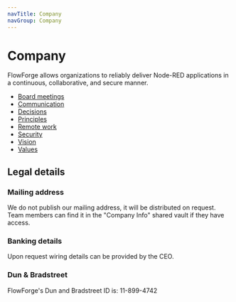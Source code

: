 ```yaml
---
navTitle: Company
navGroup: Company
---
```


# Company

FlowForge allows organizations to reliably deliver Node-RED applications in a
continuous, collaborative, and secure manner.

 - [Board meetings](./board.md)
 - [Communication](./communication.md)
 - [Decisions](./decisions.md)
 - [Principles](./principles.md)
 - [Remote work](./remote.md)
 - [Security](./security.md)
 - [Vision](./vision.md)
 - [Values](./values.md)

## Legal details

### Mailing address

We do not publish our mailing address, it will be distributed on request. Team
members can find it in the "Company Info" shared vault if they have access.

### Banking details

Upon request wiring details can be provided by the CEO.

### Dun & Bradstreet

FlowForge's Dun and Bradstreet ID is: 11-899-4742
